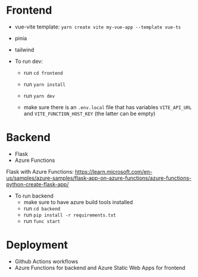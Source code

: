 # Frontend
- vue-vite template:
`yarn create vite my-vue-app --template vue-ts`
- pinia
- tailwind

- To run dev:
    - run `cd frontend`
    - run `yarn install`
    - run `yarn dev`

    - make sure there is an `.env.local` file that has variables `VITE_API_URL` and `VITE_FUNCTION_HOST_KEY` (the latter can be empty)

# Backend
- Flask
- Azure Functions

Flask with Azure Functions:
https://learn.microsoft.com/en-us/samples/azure-samples/flask-app-on-azure-functions/azure-functions-python-create-flask-app/

- To run backend
    - make sure to have azure build tools installed
    - run `cd backend`
    - run `pip install -r requirements.txt`
    - run `func start`

# Deployment
- Github Actions workflows
- Azure Functions for backend and Azure Static Web Apps for frontend
